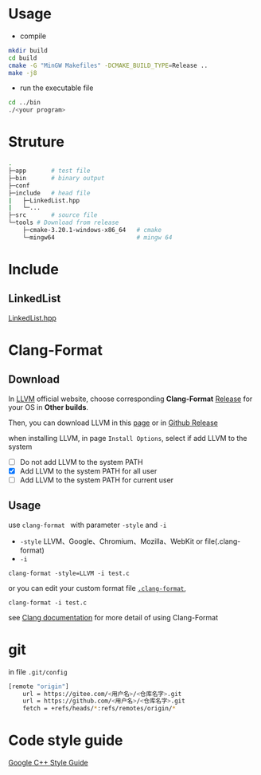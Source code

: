 
# Usage
- compile
```bash
mkdir build
cd build
cmake -G "MinGW Makefiles" -DCMAKE_BUILD_TYPE=Release ..
make -j8
```
- run the executable file
```bash
cd ../bin
./<your program>
```


# Struture
``` bash
.
├─app       # test file
├─bin       # binary output
├─conf
├─include   # head file
|   ├─LinkedList.hpp
|   └─...
├─src       # source file
└─tools # Download from release
    ├─cmake-3.20.1-windows-x86_64   # cmake
    └─mingw64                       # mingw 64
```

# Include
## LinkedList
[LinkedList.hpp](include/LinkedList.hpp)


# Clang-Format
## Download
In [LLVM](https://llvm.org/builds/) official website, 
choose corresponding **Clang-Format** [Release](https://releases.llvm.org/) for your OS in **Other builds**. 

Then, you can download LLVM in this [page](https://releases.llvm.org/download.html) or in [Github Release](https://github.com/llvm/llvm-project.git)

when installing LLVM, 
in page `Install Options`, select if add LLVM to the system
- [ ] Do not add LLVM to the system PATH
- [x] Add LLVM to the system PATH for all user
- [ ] Add LLVM to the system PATH for current user

## Usage
use `clang-format ` with parameter `-style` and `-i`
- `-style` LLVM、Google、Chromium、Mozilla、WebKit or file(.clang-format)
- `-i`
```
clang-format -style=LLVM -i test.c
```

or you can edit your custom format file [`.clang-format`](.clang-format), 
```
clang-format -i test.c
```

see [Clang documentation](https://clang.llvm.org/docs/ClangFormat.html) for more detail of using Clang-Format

# git
in file `.git/config`
```bash
[remote "origin"]
	url = https://gitee.com/<用户名>/<仓库名字>.git
	url = https://github.com/<用户名>/<仓库名字>.git
	fetch = +refs/heads/*:refs/remotes/origin/*
```


# Code style guide

[Google C++ Style Guide](https://google.github.io/styleguide/cppguide.html)